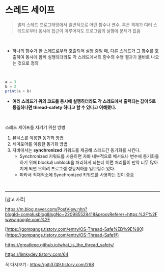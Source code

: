 # 스레드 세이프

> 멀티 스레드 프로그래밍에서 일반적으로 어떤 함수나 변수, 혹은 객체가 여러 스레드로부터 동시에 접근이 이루어져도 프로그램의 실행에 문제가 없음

<br/>

* 하나의 함수가 한 스레드로부터 호출되어 실행 중일 때, 다른 스레드가 그 함수를 호출하여 동시에 함께 실행되더라도 각 스레드에서의 함수의 수행 결과가 올바로 나오는 것으로 정의

<br/>

```java
a = 3
b = 2
print(a + b)
```

* **여러 스레드가 위의 코드를 동시에 실행하더라도 각 스레드에서 출력되는 값이 5로 동일하다면 thread-safety 하다고 할 수 있다고 이해했다.**

<br/>

스레드 세이프를 지키기 위한 방벙

1. 뮤텍스를 이용한 동기화 방법
2. 세마포어를 이용한 동기화 방법
3. 자바에서는 **synchronized** 키워드를 제공해 스레드간 동기화를 시킨다.
   * Synchronized 키워드를 사용하면 자바 내부적으로 메서드나 변수에 동기화를 하기 위해 block과 unblock을 처리하게 되는데 이런 처리들이 만약 너무 많아지게 되면 오히려 프로그램 성능저하를 일으킬수 있다.
   * 따라서 적재적소에 Synchronized 키워드를 사용하는 것이 중요



<br/>

------

[참고 자료]

https://m.blog.naver.com/PostView.nhn?blogId=complusblog&logNo=220985528418&proxyReferer=https:%2F%2Fwww.google.com%2F

[https://gompangs.tistory.com/entry/OS-Thread-Safe%EB%9E%80](https://gompangs.tistory.com/entry/OS-Thread-Safe란)

https://greatleee.github.io/what_is_the_thread_safety/

https://limkydev.tistory.com/64

꼭 다시보기 : https://pjh3749.tistory.com/268